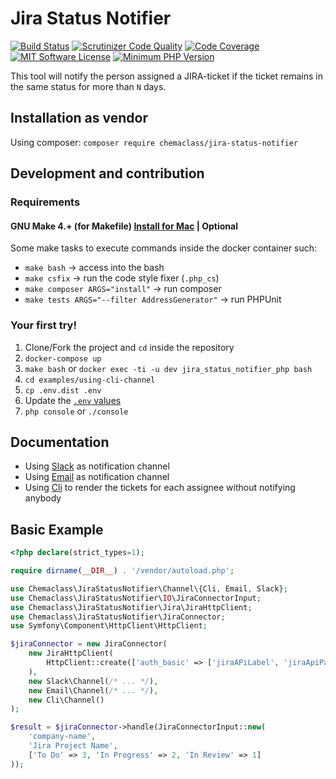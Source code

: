 # Jira Status Notifier

[![Build Status](https://travis-ci.org/Chemaclass/JiraStatusNotifier.svg?branch=master)](https://travis-ci.org/Chemaclass/JiraStatusNotifier)
[![Scrutinizer Code Quality](https://scrutinizer-ci.com/g/Chemaclass/JiraStatusNotifier/badges/quality-score.png?b=master)](https://scrutinizer-ci.com/g/Chemaclass/JiraStatusNotifier/?branch=master)
[![Code Coverage](https://scrutinizer-ci.com/g/Chemaclass/JiraStatusNotifier/badges/coverage.png?b=master)](https://scrutinizer-ci.com/g/Chemaclass/JiraStatusNotifier/?branch=master)
[![MIT Software License](https://img.shields.io/badge/license-MIT-blue.svg?style=flat-square)](LICENSE.md)
[![Minimum PHP Version](https://img.shields.io/badge/php-%3E%3D%207.4-8892BF.svg?style=flat-square)](https://php.net/)

This tool will notify the person assigned a JIRA-ticket if the ticket remains in the same status for more than `N` days.

## Installation as vendor

Using composer: ```composer require chemaclass/jira-status-notifier```

## Development and contribution

### Requirements

#### GNU Make 4.+ (for Makefile) [Install for Mac](https://stackoverflow.com/questions/43175529/updating-make-version-4-1-on-mac) | Optional

Some make tasks to execute commands inside the docker container such:

* `make bash` -> access into the bash
* `make csfix` -> run the code style fixer (`.php_cs`)
* `make composer ARGS="install"` -> run composer
* `make tests ARGS="--filter AddressGenerator"` -> run PHPUnit

### Your first try!

1. Clone/Fork the project and `cd` inside the repository
2. `docker-compose up`
3. `make bash` or `docker exec -ti -u dev jira_status_notifier_php bash` 
4. `cd examples/using-cli-channel`
5. `cp .env.dist .env`
6. Update the [`.env` values](docu/mandatory-parameters.md)
7. `php console` or `./console`

## Documentation

* Using [Slack](examples/using-slack-channel) as notification channel
* Using [Email](examples/using-email-channel) as notification channel
* Using [Cli](examples/using-cli-channel) to render the tickets for each assignee without notifying anybody

## Basic Example

```php
<?php declare(strict_types=1);

require dirname(__DIR__) . '/vendor/autoload.php';

use Chemaclass\JiraStatusNotifier\Channel\{Cli, Email, Slack};
use Chemaclass\JiraStatusNotifier\IO\JiraConnectorInput;
use Chemaclass\JiraStatusNotifier\Jira\JiraHttpClient;
use Chemaclass\JiraStatusNotifier\JiraConnector;
use Symfony\Component\HttpClient\HttpClient;

$jiraConnector = new JiraConnector(
    new JiraHttpClient(
        HttpClient::create(['auth_basic' => ['jiraAPiLabel', 'jiraApiPassword']])
    ), 
    new Slack\Channel(/* ... */),
    new Email\Channel(/* ... */),
    new Cli\Channel()
);

$result = $jiraConnector->handle(JiraConnectorInput::new(
    'company-name',
    'Jira Project Name',
    ['To Do' => 3, 'In Progress' => 2, 'In Review' => 1]
));
```

